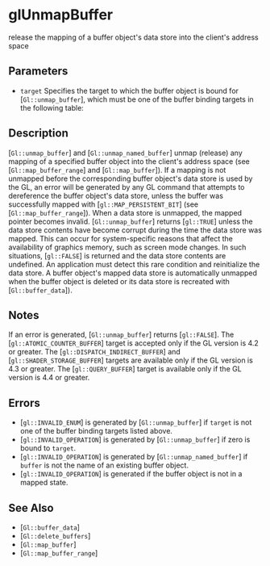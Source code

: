 # glUnmapBuffer
release the mapping of a buffer object's data store into the client's
  address space

## Parameters
- `target`
  Specifies the target to which the buffer object is bound for
  [`Gl::unmap_buffer`], which must be one of the buffer binding targets
  in the following table:

## Description
[`Gl::unmap_buffer`] and [`Gl::unmap_named_buffer`] unmap (release)
  any mapping of a specified buffer object into the client's address
  space (see [`Gl::map_buffer_range`] and [`Gl::map_buffer`]).
If a mapping is not unmapped before the corresponding buffer object's
  data store is used by the GL, an error will be generated by any GL
  command that attempts to dereference the buffer object's data store,
  unless the buffer was successfully mapped with
  [`gl::MAP_PERSISTENT_BIT`] (see [`Gl::map_buffer_range`]). When a data
  store is unmapped, the mapped pointer becomes invalid.
[`Gl::unmap_buffer`] returns [`gl::TRUE`] unless the data store
  contents have become corrupt during the time the data store was
  mapped. This can occur for system-specific reasons that affect the
  availability of graphics memory, such as screen mode changes. In such
  situations, [`gl::FALSE`] is returned and the data store contents are
  undefined. An application must detect this rare condition and
  reinitialize the data store.
A buffer object's mapped data store is automatically unmapped when the
  buffer object is deleted or its data store is recreated with
  [`Gl::buffer_data`]).

## Notes
If an error is generated, [`Gl::unmap_buffer`] returns [`gl::FALSE`].
The [`gl::ATOMIC_COUNTER_BUFFER`] target is accepted only if the GL
  version is 4.2 or greater.
The [`gl::DISPATCH_INDIRECT_BUFFER`] and [`gl::SHADER_STORAGE_BUFFER`]
  targets are available only if the GL version is 4.3 or greater.
The [`gl::QUERY_BUFFER`] target is available only if the GL version is
  4.4 or greater.

## Errors
- [`gl::INVALID_ENUM`] is generated by [`Gl::unmap_buffer`] if `target`
  is not one of the buffer binding targets listed above.
- [`gl::INVALID_OPERATION`] is generated by [`Gl::unmap_buffer`] if zero
  is bound to `target`.
- [`gl::INVALID_OPERATION`] is generated by [`Gl::unmap_named_buffer`]
  if `buffer` is not the name of an existing buffer object.
- [`gl::INVALID_OPERATION`] is generated if the buffer object is not in
  a mapped state.

## See Also
- [`Gl::buffer_data`]
- [`Gl::delete_buffers`]
- [`Gl::map_buffer`]
- [`Gl::map_buffer_range`]
